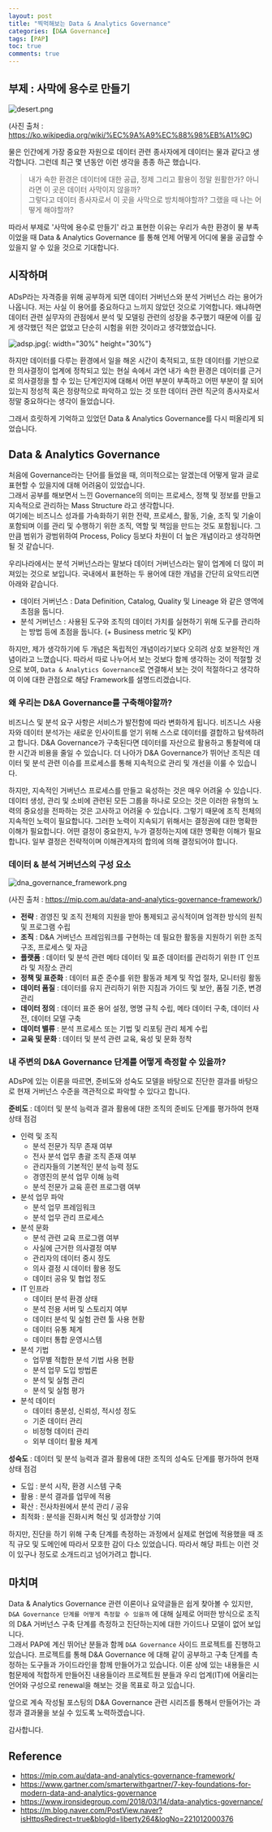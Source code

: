 ```yaml
---
layout: post
title: "찍먹해보는 Data & Analytics Governance"
categories: [D&A Governance]
tags: [PAP]
toc: true
comments: true
---
```

## 부제 : 사막에 용수로 만들기
![desert.png](https://upload.wikimedia.org/wikipedia/commons/thumb/0/00/GatedPipe.JPG/440px-GatedPipe.JPG)

(사진 출처 : <https://ko.wikipedia.org/wiki/%EC%9A%A9%EC%88%98%EB%A1%9C>)

물은 인간에게 가장 중요한 자원으로 데이터 관련 종사자에게 데이터는 물과 같다고 생각합니다.
그런데 최근 몇 년동안 이런 생각을 종종 하곤 했습니다.  
> 내가 속한 환경은 데이터에 대한 공급, 정제 그리고 활용이 정말 원활한가? 아니라면 이 곳은 데이터 사막이지 않을까?  
> 그렇다고 데이터 종사자로서 이 곳을 사막으로 방치해야할까? 그랬을 때 나는 어떻게 해야할까?

따라서 부제로 '사막에 용수로 만들기' 라고 표현한 이유는 우리가 속한 환경이 물 부족이었을 때 Data & Analytics Governance 를 통해
언제 어떻게 어디에 물을 공급할 수 있을지 알 수 있을 것으로 기대합니다.


## 시작하며
ADsP라는 자격증을 위해 공부하게 되면 데이터 거버넌스와 분석 거버넌스 라는 용어가 나옵니다. 저는 사실 이 용어를 중요하다고 느끼지 않았던 것으로 기억합니다.
왜냐하면 데이터 관련 실무자의 관점에서 분석 및 모델링 관련의 성장을 추구했기 때문에 이를 깊게 생각했던 적은 없었고 단순히 시험을 위한 것이라고 생각했었습니다.

![adsp.jpg](/images/adsp.jpg){: width="30%" height="30%"}

하지만 데이터를 다루는 환경에서 일을 해온 시간이 축적되고, 또한 데이터를 기반으로한 의사결정이 업계에 정착되고 있는 현실 속에서 과연 내가 속한 환경은
데이터를 근거로 의사결정을 할 수 있는 단계인지에 대해서 어떤 부분이 부족하고 어떤 부분이 잘 되어있는지 정성적 혹은 정량적으로 파악하고 있는 것 또한
데이터 관련 직군의 종사자로서 정말 중요하다는 생각이 들었습니다.

그래서 흐릿하게 기억하고 있었던 Data & Analytics Governance를 다시 떠올리게 되었습니다.


## Data & Analytics Governance
처음에 Governance라는 단어를 들었을 때, 의미적으로는 알겠는데 어떻게 말과 글로 표현할 수 있을지에 대해 어려움이 있었습니다.  
그래서 공부를 해보면서 느낀 Governance의 의미는 프로세스, 정책 및 정보를 만들고 지속적으로 관리하는 Mass Structure 라고 생각합니다.  
여기에는 비즈니스 성과를 가속화하기 위한 전략, 프로세스, 활동, 기술, 조직 및 기술이 포함되며 이를 관리 및 수행하기 위한 조직, 역할 및 책임을 만드는 것도 포함됩니다.
그만큼 범위가 광범위하여 Process, Policy 등보다 차원이 더 높은 개념이라고 생각하면 될 것 같습니다.

우리나라에서는 분석 거버넌스라는 말보다 데이터 거버넌스라는 말이 업계에 더 많이 퍼져있는 것으로 보입니다.
국내에서 표현하는 두 용어에 대한 개념을 간단히 요약드리면 아래와 같습니다.

* 데이터 거버넌스 : Data Definition, Catalog, Quality 및 Lineage 와 같은 영역에 초점을 둡니다.
* 분석 거버넌스 : 사용된 도구와 조직의 데이터 가치를 실현하기 위해 도구를 관리하는 방법 등에 초점을 둡니다. (+ Business metric 및 KPI)

하지만, 제가 생각하기에 두 개념은 독립적인 개념이라기보다 오히려 상호 보완적인 개념이라고 느꼈습니다. 따라서 따로 나누어서 보는 것보다 함께 생각하는 것이 적절할 것으로 보여,
`Data & Analytics Governance`로 연결해서 보는 것이 적절하다고 생각하여 이에 대한 관점으로 해당 Framework를 설명드리겠습니다.

### 왜 우리는 D&A Governance를 구축해야할까?
비즈니스 및 분석 요구 사항은 서비스가 발전함에 따라 변화하게 됩니다. 비즈니스 사용자와 데이터 분석가는 새로운 인사이트를 얻기 위해 스스로 데이터를 결합하고 탐색하려고 합니다.
D&A Governance가 구축된다면 데이터를 자산으로 활용하고 통찰력에 대한 시간과 비용을 줄일 수 있습니다.
더 나아가 D&A Governance가 뛰어난 조직은 데이터 및 분석 관련 이슈를 프로세스를 통해 지속적으로 관리 및 개선을 이룰 수 있습니다.

하지만, 지속적인 거버넌스 프로세스를 만들고 육성하는 것은 매우 어려울 수 있습니다.
데이터 생성, 관리 및 소비에 관련된 모든 그룹을 하나로 모으는 것은 이러한 유형의 노력의 중요성을 전파하는 것은 고사하고 어려울 수 있습니다.
그렇기 때문에 조직 전체의 지속적인 노력이 필요합니다. 그러한 노력이 지속되기 위해서는 결정권에 대한 명확한 이해가 필요합니다.
어떤 결정이 중요한지, 누가 결정하는지에 대한 명확한 이해가 필요합니다. 일부 결정은 전략적이며 이해관계자의 합의에 의해 결정되어야 합니다.

### 데이터 & 분석 거버넌스의 구성 요소
![dna_governance_framework.png](https://mip.com.au/wp-content/uploads/2019/05/HighLevel.png)

(사진 출처 : <https://mip.com.au/data-and-analytics-governance-framework/>)

  * **전략** : 경영진 및 조직 전체의 지원을 받아 통제되고 공식적이며 엄격한 방식의 원칙 및 프로그램 수립
  * **조직** : D&A 거버넌스 프레임워크를 구현하는 데 필요한 활동을 지원하기 위한 조직 구조, 프로세스 및 자금
  * **플랫폼** : 데이터 및 분석 관련 메타 데이터 및 표준 데이터를 관리하기 위한 IT 인프라 및 저장소 관리
  * **정책 및 표준화** : 데이터 표준 준수를 위한 활동과 체계 및 작업 절차, 모니터링 활동
  * **데이터 품질** : 데이터를 유지 관리하기 위한 지침과 가이드 및 보안, 품질 기준, 변경 관리
  * **데이터 정의** : 데이터 표준 용어 설정, 명명 규칙 수립, 메타 데이터 구축, 데이터 사전, 데이터 모델 구축
  * **데이터 밸류** : 분석 프로세스 또는 기법 및 리포팅 관리 체계 수립
  * **교육 및 문화** : 데이터 및 분석 관련 교육, 육성 및 문화 정착

### 내 주변의 D&A Governance 단계를 어떻게 측정할 수 있을까?
ADsP에 있는 이론을 따르면, 준비도와 성숙도 모델을 바탕으로 진단한 결과를 바탕으로 현재 거버넌스 수준을 객관적으로 파악할 수 있다고 합니다.

**준비도** : 데이터 및 분석 능력과 결과 활용에 대한 조직의 준비도 단계를 평가하여 현재 상태 점검
* 인력 및 조직
  * 분석 전문가 직무 존재 여부
  * 전사 분석 업무 총괄 조직 존재 여부 
  * 관리자들의 기본적인 분석 능력 정도 
  * 경영진의 분석 업무 이해 능력 
  * 분석 전문가 교육 훈련 프로그램 여부
* 분석 업무 파악
  * 분석 업무 프레임워크
  * 분석 업무 관리 프로세스
* 분석 문화
  * 분석 관련 교육 프로그램 여부 
  * 사실에 근거한 의사결정 여부 
  * 관리자의 데이터 중시 정도 
  * 의사 결정 시 데이터 활용 정도 
  * 데이터 공유 및 협업 정도
* IT 인프라
  * 데이터 분석 환경 상태 
  * 분석 전용 서버 및 스토리지 여부 
  * 데이터 분석 및 실험 관련 툴 사용 현황 
  * 데이터 유통 체계 
  * 데이터 통합 운영시스템
* 분석 기법
  * 업무별 적합한 분석 기법 사용 현황
  * 분석 업무 도입 방법론 
  * 분석 및 실험 관리 
  * 분석 및 실험 평가
* 분석 데이터
  * 데이터 충분성, 신뢰성, 적시성 정도 
  * 기준 데이터 관리 
  * 비정형 데이터 관리 
  * 외부 데이터 활용 체계

**성숙도** : 데이터 및 분석 능력과 결과 활용에 대한 조직의 성숙도 단계를 평가하여 현재 상태 점검
* 도입 : 분석 시작, 환경 시스템 구축
* 활용 : 분석 결과를 업무에 적용
* 확산 : 전사차원에서 분석 관리 / 공유
* 최적화 : 분석을 진화시켜 혁신 및 성과향상 기여

하지만, 진단을 하기 위해 구축 단계를 측정하는 과정에서 실제로 현업에 적용했을 때 조직 규모 및 도메인에 따라서 모호한 감이 다소 있었습니다.
따라서 해당 파트는 이런 것이 있구나 정도로 소개드리고 넘어가려고 합니다.


## 마치며
Data & Analytics Governance 관련 이론이나 요약글들은 쉽게 찾아볼 수 있지만, `D&A Governance 단계를 어떻게 측정할 수 있을까` 에 대해
실제로 어떠한 방식으로 조직의 D&A 거버넌스 구축 단계를 측정하고 진단하는지에 대한 가이드나 모델이 없어 보입니다.  
그래서 PAP에 계신 뛰어난 분들과 함께 `D&A Governance` 사이드 프로젝트를 진행하고 있습니다.
프로젝트를 통해 D&A Governance 에 대해 같이 공부하고 구축 단계를 측정하는 도구들과 가이드라인을 함께 만들어가고 있습니다.
이론 상에 있는 내용들은 시험문제에 적합하게 만들어진 내용들이라 프로젝트원 분들과 우리 업계(IT)에 어울리는 언어와 구성으로 renewal을 해보는 것을 목표로 하고 있습니다.

앞으로 계속 작성될 포스팅의 D&A Governance 관련 시리즈를 통해서 만들어가는 과정과 결과물을 보실 수 있도록 노력하겠습니다.  

감사합니다.

## Reference
* <https://mip.com.au/data-and-analytics-governance-framework/>
* <https://www.gartner.com/smarterwithgartner/7-key-foundations-for-modern-data-and-analytics-governance>
* <https://www.ironsidegroup.com/2018/03/14/data-analytics-governance/>
* <https://m.blog.naver.com/PostView.naver?isHttpsRedirect=true&blogId=liberty264&logNo=221012000376>